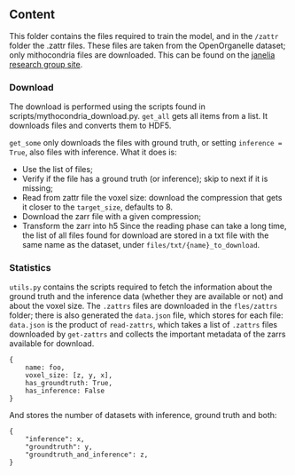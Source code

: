 ## Content
This folder contains the files required to train the model, and in the `/zattr` folder the .zattr files.
These files are taken from the OpenOrganelle dataset; only mithocondria files are downloaded. This can be found on the [janelia research group site](https://openorganelle.janelia.org/organelles/mito). 

### Download
The download is performed using the scripts found in scripts/mythocondria_download.py.
`get_all` gets all items from a list. It downloads files and converts them to HDF5. 

`get_some` only downloads the files with ground truth, or setting `inference = True`, also files with inference. What it does is:
- Use the list of files;
- Verify if the file has a ground truth (or inference); skip to next if it is missing;
- Read from zattr file the voxel size: download the compression that gets it closer to the `target_size`, defaults to 8. 
- Download the zarr file with a given compression;
- Transform the zarr into h5
Since the reading phase can take a long time, the list of all files found for download are stored in a txt file with the same name as the dataset, under `files/txt/{name}_to_download`.

### Statistics
`utils.py` contains the scripts required to fetch the information about the ground truth and the inference data (whether they are available or not) and about the voxel size. The `.zattrs` files are downloaded in the `fles/zattrs` folder; there is also generated the `data.json` file, which stores for each file:
`data.json` is the product of `read-zattrs`, which takes a list of `.zattrs` files downloaded by `get-zattrs` and collects the important metadata of the zarrs available for download.  

```
{
    name: foo,
    voxel_size: [z, y, x],
    has_groundtruth: True,
    has_inference: False
}
```
And stores the number of datasets with inference, ground truth and both:
```
{
    "inference": x, 
    "groundtruth": y, 
    "groundtruth_and_inference": z,
}
```